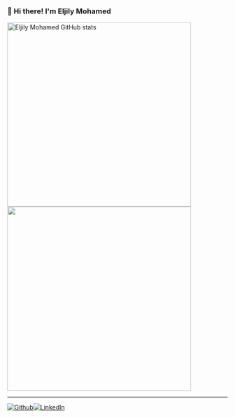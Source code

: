 

### 👋 Hi there! I'm Eljily Mohamed


<p align="left">
  <a href="https://github.com/ELjily-Mohamed"><img src="https://github-readme-stats.vercel.app/api?username=Eljily-Mohamed&show_icons=true&hide=&count_private=true&title_color=000&text_color=000&icon_color=000&bg_color=ffc300&hide_border=true&show_icons=true" alt="Eljily Mohamed GitHub stats" width="420px">
  <a href="https://github.com/ELjily-Mohamed"><img src="https://github-readme-streak-stats.herokuapp.com/?user=Eljily-Mohamed&stroke=000&background=87CEEB&ring=000&fire=000&currStreakNum=000&currStreakLabel=000&sideNums=000&sideLabels=000&dates=000&hide_border=true" width="420px">
  </a>
</p>

---

<p><a href="https://github.com/ELjily-Mohamed" target="_blank"><img alt="Github" src="https://img.shields.io/badge/GitHub-%2312100E.svg?&style=for-the-badge&logo=Github&logoColor=white" /></a><a href="https://www.linkedin.com/in/el-jily-mohamed-6b9405228/" target="_blank"><img alt="LinkedIn" src="https://img.shields.io/badge/linkedin-%230077B5.svg?&style=for-the-badge&logo=linkedin&logoColor=white" /></a>
</p>
